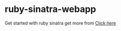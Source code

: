 # ruby-sinatra-webapp
Get started with ruby sinatra
get more from [Click here](http://yorubawebtuts.com.ng)
